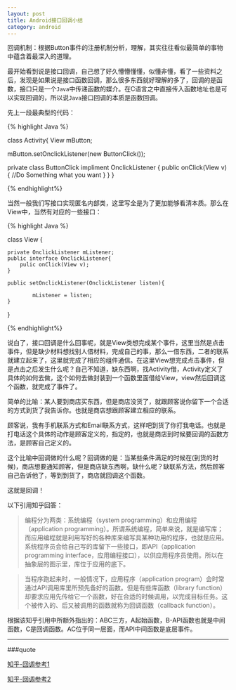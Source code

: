 ```yaml
---
layout: post
title: Android接口回调小结
category: android
---
```


回调机制：根据Button事件的注册机制分析，理解，其实往往看似最简单的事物中蕴含着最深入的道理。

最开始看到说是接口回调，自己想了好久懵懵懂懂，似懂非懂，看了一些资料之后，发现是如果说是接口函数回调，那么很多东西就好理解的多了，回调的是函数，接口只是一个`Java`中传递函数的媒介。在C语言之中直接传入函数地址也是可以实现回调的，所以说`Java`接口回调的本质是函数回调。

先上一段最典型的代码：

{% highlight Java %}

class Activity{
View mButton;

mButton.setOnclickListener(new ButtonClick());

private class ButtonClick impliment OnclickListener {
    public onClick(View v){
            //Do Something what you want
}
}
}

{% endhighlight%}

当然一般我们写接口实现匿名内部类，这里写全是为了更加能够看清本质。那么在View中，当然有对应的一些接口：

{% highlight Java %}

class View {
    
    private OnclickListener mListener;
    public interface OnclickListener{
        pulic onClick(View v);
    }

    public setOnclickListener(OnclickListener listen){

            mListener = listen;
    }
}

{% endhighlight%}

说白了，接口回调是什么回事呢，就是View类想完成某个事件，这里当然是点击事件，但是缺少材料想找别人借材料，完成自己的事，那么一借东西，二者的联系就建立起来了，这里就完成了相应的组件通信。在这里View想完成点击事件，但是点击之后发生什么呢？自己不知道，缺东西啊，找Activity借，Activity定义了具体的如何去做，这个如何去做封装到一个函数里面借给View，view然后回调这个函数，就完成了事件了。

简单的比喻：某人要到商店买东西，但是商店没货了，就跟顾客说你留下一个合适的方式到货了我告诉你。也就是商店想跟顾客建立相应的联系。

顾客说，我有手机联系方式和Email联系方式，这样吧到货了你打我电话。也就是打电话这个具体的动作是顾客定义的，指定的，也就是商店到时候要回调的函数方法，是顾客自己定义的。

这个比喻中回调做的什么呢？回调做的是：当某些条件满足的时候在(到货的时候)，商店想要通知顾客，但是商店缺东西啊，缺什么呢？缺联系方法，然后顾客自己告诉他了，等到到货了，商店就回调这个函数。

这就是回调！

以下引用知乎回答：

> 编程分为两类：系统编程（system programming）和应用编程（application programming）。所谓系统编程，简单来说，就是编写库；而应用编程就是利用写好的各种库来编写具某种功用的程序，也就是应用。系统程序员会给自己写的库留下一些接口，即API（application programming interface，应用编程接口），以供应用程序员使用。所以在抽象层的图示里，库位于应用的底下。

> 当程序跑起来时，一般情况下，应用程序（application program）会时常通过API调用库里所预先备好的函数。但是有些库函数（library function）却要求应用先传给它一个函数，好在合适的时候调用，以完成目标任务。这个被传入的、后又被调用的函数就称为回调函数（callback function）。

根据该知乎引用中所额外指出的：ABC三方，A起始函数，B-API函数也就是中间函数，C是回调函数。AC位于同一层面，而API中间函数是底层事件。



---

###quote

[知乎-回调参考1](http://zhi.hu/5Npt)

[知乎-回调参考2](http://zhi.hu/4TQz)